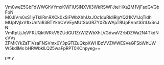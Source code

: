 Vm0weE5GbFdWWGhVYmxKWFlUSlNXVll3WkRSWFJteHlXa2M1VjFadGVGbFpN
M0JIVm0xS1IyTkliRmRXCk0xSlFWbXhhUzJOc1duRldiRlpYQ21KV1JqTldh
MUpIVjIxV1IxUnNiR3BTYkhCVVEyMUtSbGRZY0ZkWApTRUpFVmtSS1UxSnJN
VmRpUjJoVFRUQktWRkV5ZUdGU1ZrWlZWbXhLVGdwaVZrbDZWa2N4TkdNeVVs
ZFMKYkZaT1VsaFNSVmx0Y3pGTlZuQkpXWHBzVVZWWE9VeGFSbWhUWW5kdlMx
bHRWbklLQ25waFpRPT0KCnpyeg==

pmy